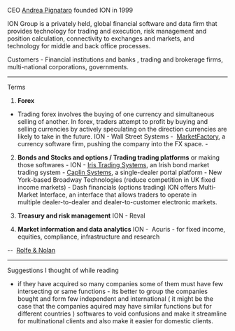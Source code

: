
CEO [Andrea Pignataro](https://www.marketswiki.com/wiki/Andrea_Pignataro "Andrea Pignataro")
founded ION in 1999

ION Group is a privately held, global financial software and data firm that provides technology for trading and execution, risk management and position calculation, connectivity to exchanges and markets, and technology for middle and back office processes.

Customers - Financial institutions and banks , trading and brokerage firms, multi-national corporations, governments.



---
Terms

1. **Forex** 
- Trading forex involves the buying of one currency and simultaneous selling of another. In forex, traders attempt to profit by buying and selling currencies by actively speculating on the direction currencies are likely to take in the future.
ION - Wall Street Systems
       -  [MarketFactory](https://www.marketswiki.com/wiki/MarketFactory "MarketFactory"), a currency software firm, pushing the company into the FX space.
       - 
2. **Bonds and Stocks and options / Trading trading platforms** or making those softwares - 
ION - [Iris Trading Systems](https://www.marketswiki.com/wiki/index.php?title=Iris_Trading_Systems&action=edit&redlink=1 "Iris Trading Systems (page does not exist)"), an Irish bond market trading system
       - [Caplin Systems](https://www.marketswiki.com/wiki/index.php?title=Caplin_Systems&action=edit&redlink=1 "Caplin Systems (page does not exist)"), a single-dealer portal platform
       - New York-based Broadway Technologies (reduce competition in UK fixed income markets)
       - Dash financials (options trading)
ION offers Multi-Market Interface, an interface that allows traders to operate in multiple dealer-to-dealer and dealer-to-customer electronic markets.

3. **Treasury and risk management**
ION - Reval

4. **Market information and data analytics**
ION -  Acuris - for fixed income, equities, compliance, infrastructure and research

--  [Rolfe & Nolan](https://www.marketswiki.com/wiki/Rolfe_%26_Nolan "Rolfe & Nolan")


---
Suggestions I thought of while reading

- if they have acquired so many companies some of them must have few intersecting or same functions - its better to group the companies bought and form few independent and international ( it might be the case that the companies aquired may have similar functions but for different countries ) softwares to void confusions and make it streamline for multinational clients and also make it easier for domestic clients.